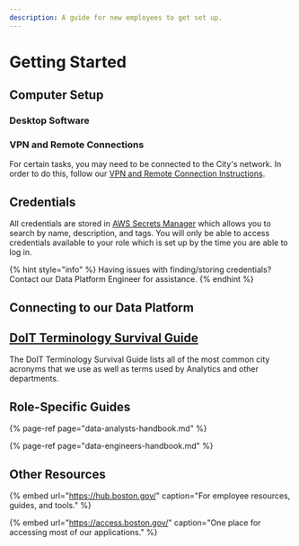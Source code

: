 ```yaml
---
description: A guide for new employees to get set up.
---
```


# Getting Started

## Computer Setup

### Desktop Software

### VPN and Remote Connections

For certain tasks, you may need to be connected to the City's network. In order to do this, follow our [VPN and Remote Connection Instructions](https://docs.google.com/document/d/1PRT5CnT9ugjEDVzB43GHc0YT3HWcOobQHpMybkqdFfE/edit#).

## Credentials

All credentials are stored in [AWS Secrets Manager](https://console.aws.amazon.com/secretsmanager/home?region=us-east-1#/listSecrets) which allows you to search by name, description, and tags. You will only be able to access credentials available to your role which is set up by the time you are able to log in.

{% hint style="info" %}
Having issues with finding/storing credentials? Contact our Data Platform Engineer for assistance.
{% endhint %}

## Connecting to our Data Platform

## [DoIT Terminology Survival Guide](https://drive.google.com/file/d/0B_9uYLGuZscpNUlHZWZoLVNUb0h2U0E2UUhMX2F4Yms2enpr/view)

The DoIT Terminology Survival Guide lists all of the most common city acronyms that we use as well as terms used by Analytics and other departments.

## Role-Specific Guides

{% page-ref page="data-analysts-handbook.md" %}

{% page-ref page="data-engineers-handbook.md" %}

## Other Resources

{% embed url="https://hub.boston.gov/" caption="For employee resources, guides, and tools." %}

{% embed url="https://access.boston.gov/" caption="One place for accessing most of our applications." %}



